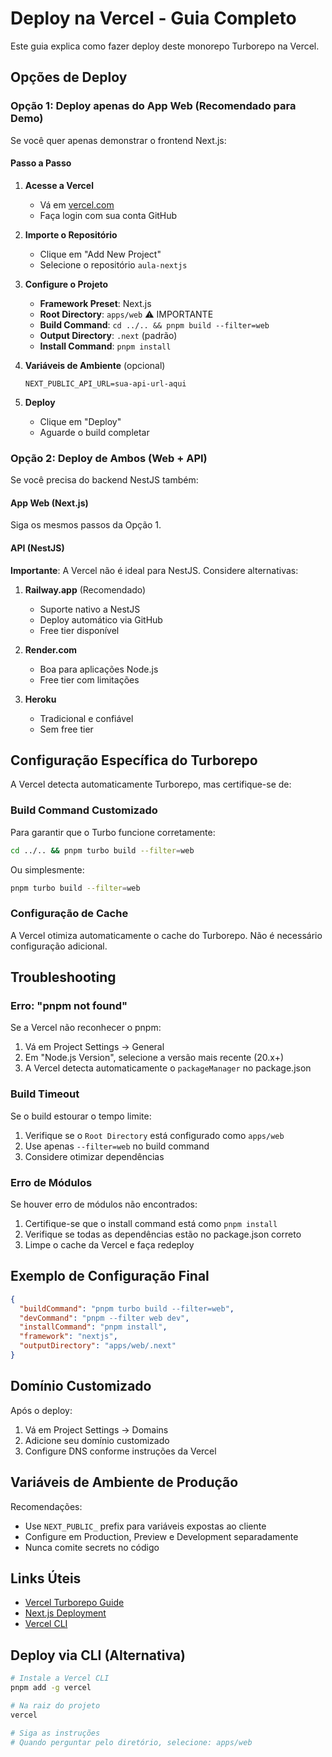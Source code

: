 # Deploy na Vercel - Guia Completo

Este guia explica como fazer deploy deste monorepo Turborepo na Vercel.

## Opções de Deploy

### Opção 1: Deploy apenas do App Web (Recomendado para Demo)

Se você quer apenas demonstrar o frontend Next.js:

#### Passo a Passo

1. **Acesse a Vercel**
   - Vá em [vercel.com](https://vercel.com)
   - Faça login com sua conta GitHub

2. **Importe o Repositório**
   - Clique em "Add New Project"
   - Selecione o repositório `aula-nextjs`

3. **Configure o Projeto**
   - **Framework Preset**: Next.js
   - **Root Directory**: `apps/web` ⚠️ IMPORTANTE
   - **Build Command**: `cd ../.. && pnpm build --filter=web`
   - **Output Directory**: `.next` (padrão)
   - **Install Command**: `pnpm install`

4. **Variáveis de Ambiente** (opcional)
   ```
   NEXT_PUBLIC_API_URL=sua-api-url-aqui
   ```

5. **Deploy**
   - Clique em "Deploy"
   - Aguarde o build completar

### Opção 2: Deploy de Ambos (Web + API)

Se você precisa do backend NestJS também:

#### App Web (Next.js)

Siga os mesmos passos da Opção 1.

#### API (NestJS)

**Importante**: A Vercel não é ideal para NestJS. Considere alternativas:

1. **Railway.app** (Recomendado)
   - Suporte nativo a NestJS
   - Deploy automático via GitHub
   - Free tier disponível

2. **Render.com**
   - Boa para aplicações Node.js
   - Free tier com limitações

3. **Heroku**
   - Tradicional e confiável
   - Sem free tier

## Configuração Específica do Turborepo

A Vercel detecta automaticamente Turborepo, mas certifique-se de:

### Build Command Customizado

Para garantir que o Turbo funcione corretamente:

```bash
cd ../.. && pnpm turbo build --filter=web
```

Ou simplesmente:

```bash
pnpm turbo build --filter=web
```

### Configuração de Cache

A Vercel otimiza automaticamente o cache do Turborepo. Não é necessário configuração adicional.

## Troubleshooting

### Erro: "pnpm not found"

Se a Vercel não reconhecer o pnpm:
1. Vá em Project Settings → General
2. Em "Node.js Version", selecione a versão mais recente (20.x+)
3. A Vercel detecta automaticamente o `packageManager` no package.json

### Build Timeout

Se o build estourar o tempo limite:
1. Verifique se o `Root Directory` está configurado como `apps/web`
2. Use apenas `--filter=web` no build command
3. Considere otimizar dependências

### Erro de Módulos

Se houver erro de módulos não encontrados:
1. Certifique-se que o install command está como `pnpm install`
2. Verifique se todas as dependências estão no package.json correto
3. Limpe o cache da Vercel e faça redeploy

## Exemplo de Configuração Final

```json
{
  "buildCommand": "pnpm turbo build --filter=web",
  "devCommand": "pnpm --filter web dev",
  "installCommand": "pnpm install",
  "framework": "nextjs",
  "outputDirectory": "apps/web/.next"
}
```

## Domínio Customizado

Após o deploy:
1. Vá em Project Settings → Domains
2. Adicione seu domínio customizado
3. Configure DNS conforme instruções da Vercel

## Variáveis de Ambiente de Produção

Recomendações:
- Use `NEXT_PUBLIC_` prefix para variáveis expostas ao cliente
- Configure em Production, Preview e Development separadamente
- Nunca comite secrets no código

## Links Úteis

- [Vercel Turborepo Guide](https://vercel.com/docs/monorepos/turborepo)
- [Next.js Deployment](https://nextjs.org/docs/deployment)
- [Vercel CLI](https://vercel.com/docs/cli)

## Deploy via CLI (Alternativa)

```bash
# Instale a Vercel CLI
pnpm add -g vercel

# Na raiz do projeto
vercel

# Siga as instruções
# Quando perguntar pelo diretório, selecione: apps/web
```
